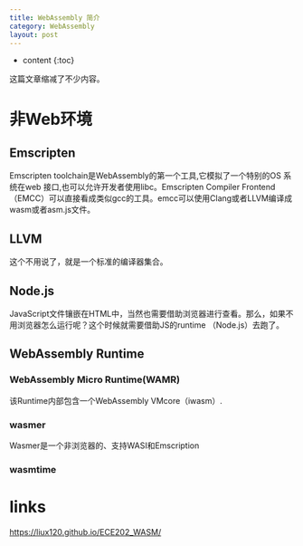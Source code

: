 ```yaml
---
title: WebAssembly 简介
category: WebAssembly
layout: post
---
```

* content
{:toc}

这篇文章缩减了不少内容。

# 非Web环境

## Emscripten
Emscripten toolchain是WebAssembly的第一个工具,它模拟了一个特别的OS 系统在web 接口,也可以允许开发者使用libc。Emscripten Compiler Frontend（EMCC）可以直接看成类似gcc的工具。emcc可以使用Clang或者LLVM编译成wasm或者asm.js文件。

## LLVM
这个不用说了，就是一个标准的编译器集合。

## Node.js
JavaScript文件镶嵌在HTML中，当然也需要借助浏览器进行查看。那么，如果不用浏览器怎么运行呢？这个时候就需要借助JS的runtime （Node.js）去跑了。


## WebAssembly Runtime

### WebAssembly Micro Runtime(WAMR)
该Runtime内部包含一个WebAssembly VMcore（iwasm）.

### wasmer
Wasmer是一个非浏览器的、支持WASI和Emscription

### wasmtime


# links
https://liux120.github.io/ECE202_WASM/
